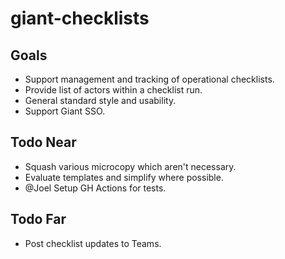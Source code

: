 # giant-checklists

## Goals

- Support management and tracking of operational checklists.
- Provide list of actors within a checklist run.
- General standard style and usability.
- Support Giant SSO.

## Todo Near

- Squash various microcopy which aren't necessary.
- Evaluate templates and simplify where possible.
- @Joel Setup GH Actions for tests.

## Todo Far

- Post checklist updates to Teams.